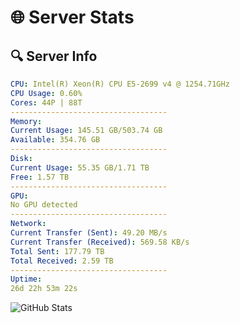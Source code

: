 # 🌐 Server Stats
## 🔍 Server Info
```yaml
CPU: Intel(R) Xeon(R) CPU E5-2699 v4 @ 1254.71GHz
CPU Usage: 0.60%
Cores: 44P | 88T
-----------------------------------
Memory:
Current Usage: 145.51 GB/503.74 GB
Available: 354.76 GB
-----------------------------------
Disk:
Current Usage: 55.35 GB/1.71 TB
Free: 1.57 TB
-----------------------------------
GPU:
No GPU detected
-----------------------------------
Network:
Current Transfer (Sent): 49.20 MB/s
Current Transfer (Received): 569.58 KB/s
Total Sent: 177.79 TB
Total Received: 2.59 TB
-----------------------------------
Uptime:
26d 22h 53m 22s
```
![GitHub Stats](https://img.shields.io/badge/Updated-2025-03-06_21:36:40-blue)